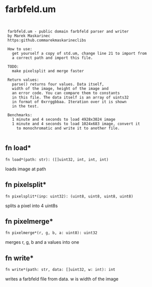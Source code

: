 # farbfeld.um

```

                                                                  
 farbfeld.um - public domain farbfeld parser and writer           
 by Marek Maskarinec                                              
 https:github.commarekmaskarineclibs                          
                                                                  
 How to use:                                                      
   get yourself a copy of std.um, change line 21 to import from   
   a correct path and import this file.                           
                                                                  
 TODO:                                                            
   make pixelsplit and merge faster                               
                                                                  
 Return values:                                                   
   parse() returns four values. Data itself,                      
   width of the image, height of the image and                    
   an error code. You can compare them to constants               
   in this file. The data itself is an array of uints32           
   in format of 0xrrggbbaa. Iteration over it is shown            
   in the test.                                                   
                                                                  
 Benchmarks:                                                      
   1 minute and 4 seconds to load 4928x3024 image                 
   1 minute and 4 seconds to load 1024x683 image, convert it      
     to monochromatic and write it to another file.               
                                                                  

```

## fn load*
`fn load*(path: str): ([]uint32, int, int, int)`

loads image at path


## fn pixelsplit*
`fn pixelsplit*(inp: uint32): (uint8, uint8, uint8, uint8)`

splits a pixel into 4 uint8s


## fn pixelmerge*
`fn pixelmerge*(r, g, b, a: uint8): uint32`

merges r, g, b and a values into one


## fn write*
`fn write*(path: str, data: []uint32, w: int): int`

writes a farbfeld file from data. w is width of the image



